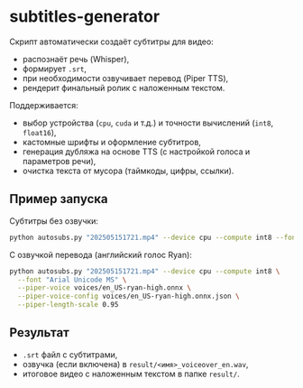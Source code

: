 # subtitles-generator

Скрипт автоматически создаёт субтитры для видео: 
- распознаёт речь (Whisper),
- формирует `.srt`,
- при необходимости озвучивает перевод (Piper TTS),
- рендерит финальный ролик с наложенным текстом.

Поддерживается:
- выбор устройства (`cpu`, `cuda` и т.д.) и точности вычислений (`int8`, `float16`),
- кастомные шрифты и оформление субтитров,
- генерация дубляжа на основе TTS (с настройкой голоса и параметров речи),
- очистка текста от мусора (таймкоды, цифры, ссылки).

## Пример запуска
Субтитры без озвучки:
```bash
python autosubs.py "202505151721.mp4" --device cpu --compute int8 --font "GT Eesti Pro Display Medium"
```

С озвучкой перевода (английский голос Ryan):
```bash
python autosubs.py "202505151721.mp4" --device cpu --compute int8 \
  --font "Arial Unicode MS" \
  --piper-voice voices/en_US-ryan-high.onnx \
  --piper-voice-config voices/en_US-ryan-high.onnx.json \
  --piper-length-scale 0.95
```

## Результат
- `.srt` файл с субтитрами,
- озвучка (если включена) в `result/<имя>_voiceover_en.wav`,
- итоговое видео с наложенным текстом в папке `result/`.

